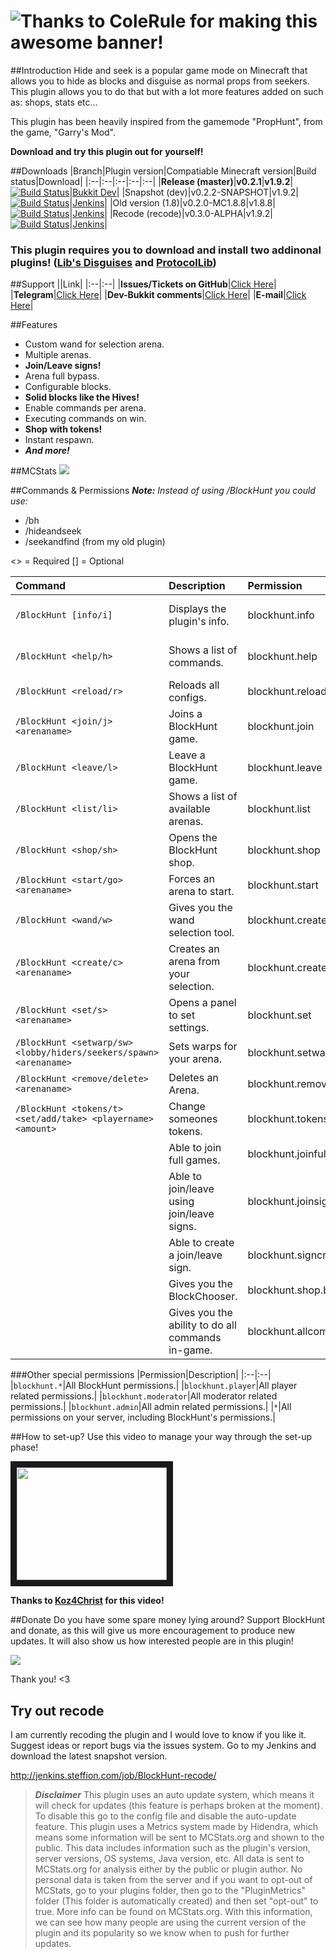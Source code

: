 # ![Thanks to ColeRule for making this awesome banner!](http://g2f.nl/0qheg35 "Thanks to ColeRule for making this awesome banner!") 

##Introduction
Hide and seek is a popular game mode on Minecraft that allows you to hide as blocks and disguise as normal props from seekers. This plugin allows you to do that but with a lot more features added on such as: shops, stats etc...

This plugin has been heavily inspired from the gamemode "PropHunt", from the game, "Garry's Mod".


**Download and try this plugin out for yourself!**

##Downloads
|Branch|Plugin version|Compatiable Minecraft version|Build status|Download|
|:--|:--|:--|:--|:--|
|**Release (master)**|**v0.2.1**|**v1.9.2**|[![Build Status](http://jenkins.steffion.com/buildStatus/icon?job=BlockHunt)](http://jenkins.steffion.com/job/BlockHunt/)|[Bukkit Dev](http://dev.bukkit.org/bukkit-plugins/blockhunt/files/)|
|Snapshot (dev)|v0.2.2-SNAPSHOT|v1.9.2|[![Build Status](http://jenkins.steffion.com/buildStatus/icon?job=BlockHunt-dev)](http://jenkins.steffion.com/job/BlockHunt-dev/)|[Jenkins](http://jenkins.steffion.com/job/BlockHunt-dev/)|
|Old version (1.8)|v0.2.0-MC1.8.8|v1.8.8|[![Build Status](http://jenkins.steffion.com/buildStatus/icon?job=BlockHunt-1.8)](http://jenkins.steffion.com/job/BlockHunt-1.8/)|[Jenkins](http://jenkins.steffion.com/job/BlockHunt-1.8/)|
|Recode (recode)|v0.3.0-ALPHA|v1.9.2|[![Build Status](http://jenkins.steffion.com/buildStatus/icon?job=BlockHunt-recode)](http://jenkins.steffion.com/job/BlockHunt-recode/)|[Jenkins](http://jenkins.steffion.com/job/BlockHunt-recode/)|

### This plugin requires you to download and install two addinonal plugins! ([Lib's Disguises](https://www.spigotmc.org/resources/libs-disguises.81/) and [ProtocolLib](http://dev.bukkit.org/bukkit-plugins/protocollib/))

##Support
||Link|
|:--|:--|
|**Issues/Tickets on GitHub**|[Click Here](https://github.com/Steffion/BlockHunt/issues/)|
|**Telegram**|[Click Here](http://telegram.me/Steffion)|
|**Dev-Bukkit comments**|[Click Here](http://dev.bukkit.org/bukkit-plugins/blockhunt/#comments)|
|**E-mail**|[Click Here](mailto:steffion@icloud.com?subject=BlockHunt)|

##Features
* Custom wand for selection arena.
* Multiple arenas.
* **Join/Leave signs!**
* Arena full bypass.
* Configurable blocks.
* **Solid blocks like the Hives!**
* Enable commands per arena.
* Executing commands on win.
* **Shop with tokens!**
* Instant respawn.
* **_And more!_**

##MCStats
[![](http://api.mcstats.org/signature/blockhunt.png)](http://mcstats.org/plugin/BlockHunt/)

##Commands & Permissions
_**Note:** Instead of using /BlockHunt you could use:_
* /bh
* /hideandseek
* /seekandfind (from my old plugin)

<> = Required [] = Optional

|Command|Description|Permission||
|:--|:--|:--|:--|
|`/BlockHunt [info/i]`|Displays the plugin's info.|blockhunt.info|_All players have this permission from default._|
|`/BlockHunt <help/h>`|Shows a list of commands.|blockhunt.help|_All players have this permission from default._|
|`/BlockHunt <reload/r>`|Reloads all configs.|blockhunt.reload|blockhunt.admin|
|`/BlockHunt <join/j> <arenaname>`|Joins a BlockHunt game.|blockhunt.join|blockhunt.player|
|`/BlockHunt <leave/l>`|Leave a BlockHunt game.|blockhunt.leave|blockhunt.player|
|`/BlockHunt <list/li>`|Shows a list of available arenas.|blockhunt.list|blockhunt.player|
|`/BlockHunt <shop/sh>`|Opens the BlockHunt shop.|blockhunt.shop|blockhunt.player|
|`/BlockHunt <start/go> <arenaname>`|Forces an arena to start.|blockhunt.start|blockhunt.moderator|
|`/BlockHunt <wand/w>`|Gives you the wand selection tool.|blockhunt.create|blockhunt.admin|
|`/BlockHunt <create/c> <arenaname>`|Creates an arena from your selection.|blockhunt.create|blockhunt.admin|
|`/BlockHunt <set/s> <arenaname>`|Opens a panel to set settings.|blockhunt.set|blockhunt.moderator|
|`/BlockHunt <setwarp/sw> <lobby/hiders/seekers/spawn> <arenaname>`|Sets warps for your arena.|blockhunt.setwarp|blockhunt.moderator|
|`/BlockHunt <remove/delete> <arenaname>`|Deletes an Arena.|blockhunt.remove|blockhunt.admin|
|`/BlockHunt <tokens/t> <set/add/take> <playername> <amount>`|Change someones tokens.|blockhunt.tokens|blockhunt.admin|
||Able to join full games.|blockhunt.joinfull|blockhunt.moderator|
||Able to join/leave using join/leave signs.|blockhunt.joinsign|blockhunt.player|
||Able to create a join/leave sign.|blockhunt.signcreate|blockhunt.moderator|
||Gives you the BlockChooser.|blockhunt.shop.blockchooser|blockhunt.admin|
||Gives you the ability to do all commands in-game.|blockhunt.allcommands|Operators|

###Other special permissions
|Permission|Description|
|:--|:--|
|`blockhunt.*`|All BlockHunt permissions.|
|`blockhunt.player`|All player related permissions.|
|`blockhunt.moderator`|All moderator related permissions.|
|`blockhunt.admin`|All admin related permissions.|
|`*`|All permissions on your server, including BlockHunt's permissions.|

##How to set-up?
Use this video to manage your way through the set-up phase!

<a href="http://www.youtube.com/watch?feature=player_embedded&v=msPQ1UMiHWg
" target="_blank"><img src="http://img.youtube.com/vi/msPQ1UMiHWg/0.jpg" 
alt="" width="240" height="180" border="10" /></a>

**Thanks to [Koz4Christ](https://www.youtube.com/user/koz4christ/) for this video!**

##Donate
Do you have some spare money lying around? Support BlockHunt and donate, as this will give us more encouragement to produce new updates. It will also show us how interested people are in this plugin!

[![](https://www.paypalobjects.com/en_US/GB/i/btn/btn_donateCC_LG.gif)](https://www.paypal.com/cgi-bin/webscr?cmd=_s-xclick&hosted_button_id=RWASM5GV7GYTU)

Thank you! <3

## Try out recode 
I am currently recoding the plugin and I would love to know if you like it.
Suggest ideas or report bugs via the issues system.
Go to my Jenkins and download the latest snapshot version.

http://jenkins.steffion.com/job/BlockHunt-recode/

>**_Disclaimer_**
> This plugin uses an auto update system, which means it will check for updates (this feature is perhaps broken at the moment). To disable this go to the config file and disable the auto-update feature. This plugin uses a Metrics system made by Hidendra, which means some information will be sent to MCStats.org and shown to the public. This data includes information such as the plugin's version, server versions, OS systems, Java version, etc. All data is sent to MCStats.org for analysis either by the public or plugin author. No personal data is taken from the server and if you want to opt-out of MCStats, go to your plugins folder, then go to the "PluginMetrics" folder (This folder is automatically created) and then set "opt-out" to true. More info can be found on MCStats.org. With this information, we can see how many people are using the current version of the plugin and its popularity so we know when to push for further updates.
